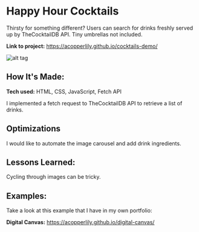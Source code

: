 # Happy Hour Cocktails
Thirsty for something different? Users can search for drinks freshly served up by TheCocktailDB API. Tiny umbrellas not included.

**Link to project:** https://acopperlily.github.io/cocktails-demo/

![alt tag](https://github.com/acopperlily/cocktails-demo/blob/main/preview.png)

## How It's Made:

**Tech used:** HTML, CSS, JavaScript, Fetch API

I implemented a fetch request to TheCocktailDB API to retrieve a list of drinks.

## Optimizations

I would like to automate the image carousel and add drink ingredients.

## Lessons Learned:

Cycling through images can be tricky.

## Examples:
Take a look at this example that I have in my own portfolio:

**Digital Canvas:** https://acopperlily.github.io/digital-canvas/
